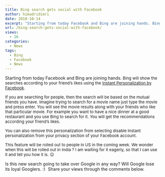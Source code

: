 ```yaml
---
title: Bing search gets social with Facebook
author: himadridimri
date: 2010-10-14
excerpt: "Starting from today Facebook and Bing are joining hands. Bing will show the searches according to your friend's likes using the Instant Personalization by Facebook."
url: /bing-search-gets-social-with-facebook/
views:
  - 16
categories:
  - News
tags:
  - Bing
  - Facebook
  - News
---
```

Starting from today Facebook and Bing are joining hands. <span style="font-size: 13.1944px">Bing will show the searches according to your friend&#8217;s likes using the <a href="http://fbknol.com/movie-reviews-on-rotten-tomatoes-get-facebook-touch/" onclick="_gaq.push(['_trackEvent', 'outbound-article', 'http://fbknol.com/movie-reviews-on-rotten-tomatoes-get-facebook-touch/', 'Instant Personalization by Facebook']);" >Instant Personalization by Facebook</a>.</span>

<span style="font-size: 13.1944px">If you are searching for people, then the search will be based on the mutual friends you have. </span><span style="font-size: 13.1944px">Imagine trying to search for a movie name just type the movie and press enter. You will see the movie results along with your friends who like that particular movie. For example you want to have a nice dinner at a good restaurant and you use Bing to search for it. You will get the recommendations according your friend&#8217;s likes.</span>

<span style="font-size: 13.1944px"> You can also remove this personalization from selecting disable Instant personalization from your privacy section of your Facebook account.</span>

<span style="font-size: 13.1944px">This feature will be rolled out to people in US in the coming week. We wonder when this will be rolled out in India ? I am waiting for it eagerly, so that I can use it and tell you how it is. 😉</span>

Is this new search going to take over Google in any way? Will Google lose its loyal Googlers. <img src="http://devilsworkshop.org/wp-includes/images/smilies/simple-smile.png" alt=":)" class="wp-smiley" style="height: 1em; max-height: 1em;" /> Share your views through the comments below.
